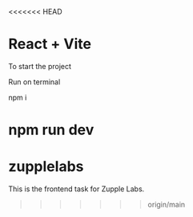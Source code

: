 <<<<<<< HEAD
# React + Vite

To start the project

Run on terminal

npm i

npm run dev
=======
# zupplelabs
This is the frontend task for Zupple Labs.
>>>>>>> origin/main
